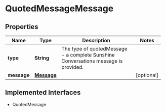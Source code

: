 

# QuotedMessageMessage

## Properties

Name | Type | Description | Notes
------------ | ------------- | ------------- | -------------
**type** | **String** | The type of quotedMessage - a complete Sunshine Conversations message is provided. | 
**message** | [**Message**](Message.md) |  |  [optional]


## Implemented Interfaces

* QuotedMessage


